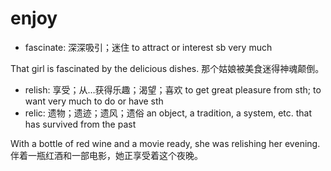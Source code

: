 # enjoy

- fascinate: 深深吸引；迷住 to attract or interest sb very much

That girl is fascinated by the delicious dishes. 那个姑娘被美食迷得神魂颠倒。

- relish: 享受；从…获得乐趣；渴望；喜欢 to get great pleasure from sth; to want very much to do or have sth
- relic: 遗物；遗迹；遗风；遗俗 an object, a tradition, a system, etc. that has survived from the past

With a bottle of red wine and a movie ready, she was relishing her evening. 伴着一瓶红酒和一部电影，她正享受着这个夜晚。
